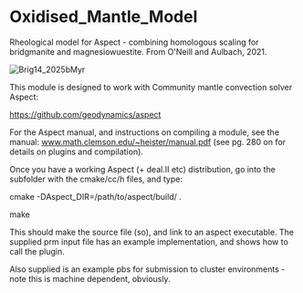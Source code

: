 # Oxidised_Mantle_Model
Rheological model for Aspect - combining homologous scaling for bridgmanite and magnesiowuestite. From O'Neill and Aulbach, 2021.

![Brig14_2025bMyr](https://user-images.githubusercontent.com/30849698/134265601-7d9b3eb3-5c03-42eb-a313-8343317c4426.png)

This module is designed to work with Community mantle convection solver Aspect:

https://github.com/geodynamics/aspect

For the Aspect manual, and instructions on compiling a module, see the manual: www.math.clemson.edu/~heister/manual.pdf
(see pg. 280 on for details on plugins and compilation).

Once you have a working Aspect (+ deal.II etc) distribution, go into the subfolder with the cmake/cc/h files, and type:

cmake -DAspect_DIR=/path/to/aspect/build/ .

make

This should make the source file (so), and link to an aspect executable. The supplied prm input file has an example implementation, and shows how to call the plugin.

Also supplied is an example pbs for submission to cluster environments - note this is machine dependent, obviously. 
